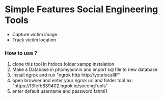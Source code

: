 <h1>Simple Features Social Engineering Tools</h1>
<ul>
  <li>Capture victim image</li>
  <li>Track victim location </li>
</ul>

<h3>How to use ?</h3>
<ol>
  <li>clone this tool in htdocs folder xampp instalation</li>
  <li>Make a Database in phpmyadmin and import sql file to new database </li>
  <li>install ngrok and run "ngrok http http://yourlocalIP"</li>
  <li>open browser and enter your ngrok url and folder tool ex: "https://f3fcfb839402.ngrok.io/socengTools"</li>
  <li>enter default username and password fahmi1</li>
</ol>
